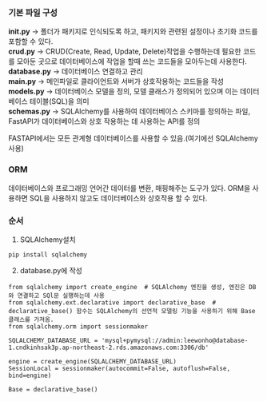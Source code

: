 ### 기본 파일 구성
**__init__.py** → 폴더가 패키지로 인식되도록 하고, 패키지와 관련된 설정이나 초기화 코드를 포함할 수 있다. <br>
**crud.py** → CRUD(Create, Read, Update, Delete)작업을 수행하는데 필요한 코드를 모아둔 곳으로 데이터베이스에 작업을 할때 쓰는 코드들을 모아두는데 사용한다. <br>
**database.py** → 데이터베이스 연결하고 관리 <br>
**main.py** → 메인파일로 클라이언트와 서버가 상호작용하는 코드들을 작성 <br>
**models.py** → 데이터베이스 모델을 정의, 모델 클래스가 정의되어 있으며 이는 데이터베이스 테이블(SQL)을 의미 <br>
**schemas.py** → SQLAlchemy를 사용하여 데이터베이스 스키마를 정의하는 파일, FastAPI가 데이터베이스와 상호 작용하는 데 사용하는 API를 정의 <br>


FASTAPI에서는 모든 관계형 데이터베이스를 사용할 수 있음.(여기에선 SQLAlchemy사용)

### ORM
데이터베이스와 프로그래밍 언어간 데이터를 변환, 매핑해주는 도구가 있다.
ORM을 사용하면 SQL을 사용하지 않고도 데이터베이스와 상호작용 할 수 있다.


### 순서
1. SQLAlchemy설치
```
pip install sqlalchemy
```

2. database.py에 작성
```
from sqlalchemy import create_engine  # SQLAlchemy 엔진을 생성, 엔진은 DB와 연결하고 SQl문 실행하는데 사용
from sqlalchemy.ext.declarative import declarative_base  # declarative_base() 함수는 SQLAlchemy의 선언적 모델링 기능을 사용하기 위해 Base 클래스를 가져옴.
from sqlalchemy.orm import sessionmaker

SQLALCHEMY_DATABASE_URL = 'mysql+pymysql://admin:leewonho@database-1.cndkinhsak3p.ap-northeast-2.rds.amazonaws.com:3306/db'

engine = create_engine(SQLALCHEMY_DATABASE_URL)
SessionLocal = sessionmaker(autocommit=False, autoflush=False, bind=engine)

Base = declarative_base()
```
